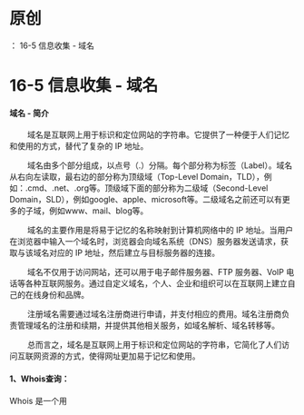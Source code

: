 # 原创
：  16-5 信息收集 - 域名

# 16-5 信息收集 - 域名

#### 域名 - 简介

        域名是互联网上用于标识和定位网站的字符串。它提供了一种便于人们记忆和使用的方式，替代了复杂的 IP 地址。

        域名由多个部分组成，以点号（.）分隔。每个部分称为标签（Label）。域名从右向左读取，最右边的部分称为顶级域（Top-Level Domain，TLD），例如：.cmd、.net、.org等。顶级域下面的部分称为二级域（Second-Level Domain，SLD），例如google、apple、microsoft等。二级域名之前还可以有更多的子域，例如www、mail、blog等。

        域名的主要作用是将易于记忆的名称映射到计算机网络中的 IP 地址。当用户在浏览器中输入一个域名时，浏览器会向域名系统（DNS）服务器发送请求，获取与该域名对应的 IP 地址，然后建立与目标服务器的连接。

        域名不仅用于访问网站，还可以用于电子邮件服务器、FTP 服务器、VoIP 电话等各种互联网服务。通过自定义域名，个人、企业和组织可以在互联网上建立自己的在线身份和品牌。

        注册域名需要通过域名注册商进行申请，并支付相应的费用。域名注册商负责管理域名的注册和续期，并提供其他相关服务，如域名解析、域名转移等。

        总而言之，域名是互联网上用于标识和定位网站的字符串，它简化了人们访问互联网资源的方式，使得网址更加易于记忆和使用。

#### 1、Whois查询：

Whois 是一个用
